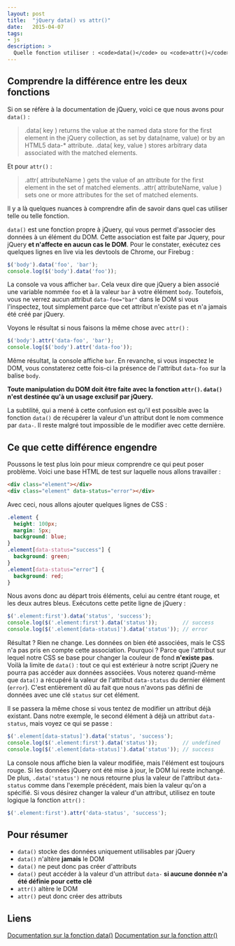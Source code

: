 ```yaml
---
layout: post
title:  "jQuery data() vs attr()"
date:   2015-04-07
tags:
- js
description: >
  Quelle fonction utiliser : <code>data()</code> ou <code>attr()</code> ?
---
```


## Comprendre la différence entre les deux fonctions

Si on se réfère à la documentation de jQuery, voici ce que nous avons pour `data()` :

> .data( key ) returns the value at the named data store for the first element in the jQuery collection, as set by data(name, value) or by an HTML5 data-* attribute.
> .data( key, value ) stores arbitrary data associated with the matched elements.

Et pour `attr()` :

> .attr( attributeName ) gets the value of an attribute for the first element in the set of matched elements.
> .attr( attributeName, value ) sets one or more attributes for the set of matched elements.

Il y a là quelques nuances à comprendre afin de savoir dans quel cas utiliser telle ou telle fonction.

`data()` est une fonction propre à jQuery, qui vous permet d'associer des données à un élément du DOM. Cette association est faite par Jquery, pour jQuery **et n'affecte en aucun cas le DOM**. Pour le constater, exécutez ces quelques lignes en live via les devtools de Chrome, our Firebug :

```js
$('body').data('foo', 'bar');
console.log($('body').data('foo'));
```

La console va vous afficher `bar`. Cela veux dire que jQuery a bien associé une variable nommée `foo` et à la valeur `bar` à votre élément `body`. Toutefois, vous ne verrez aucun attribut `data-foo="bar"` dans le DOM si vous l'inspectez, tout simplement parce que cet attribut n'existe pas et n'a jamais été créé par jQuery.

Voyons le résultat si nous faisons la même chose avec `attr()` :

```js
$('body').attr('data-foo', 'bar');
console.log($('body').attr('data-foo'));
```

Même résultat, la console affiche `bar`. En revanche, si vous inspectez le DOM, vous constaterez cette fois-ci la présence de l'attribut `data-foo` sur la balise `body`.

**Toute manipulation du DOM doit être faite avec la fonction `attr()`. `data()` n'est destinée qu'à un usage exclusif par jQuery.**

La subtilité, qui a mené à cette confusion est qu'il est possible avec la fonction `data()` de récupérer la valeur d'un attribut dont le nom commence par `data-`. Il reste malgré tout impossible de le modifier avec cette dernière.

## Ce que cette différence engendre

Poussons le test plus loin pour mieux comprendre ce qui peut poser problème. Voici une base HTML de test sur laquelle nous allons travailler :

```html
<div class="element"></div>
<div class="element" data-status="error"></div>
```

Avec ceci, nous allons ajouter quelques lignes de CSS :

```css
.element {
  height: 100px;
  margin: 5px;
  background: blue;
}
.element[data-status="success"] {
  background: green;
}
.element[data-status="error"] {
  background: red;
}
```

Nous avons donc au départ trois éléments, celui au centre étant rouge, et les deux autres bleus. Exécutons cette petite ligne de jQuery :

```js
$('.element:first').data('status', 'success');
console.log($('.element:first').data('status'));        // success
console.log($('.element[data-status]').data('status')); // error
```

Résultat ? Rien ne change. Les données on bien été associées, mais le CSS n'a pas pris en compte cette association. Pourquoi ? Parce que l'attribut sur lequel notre CSS se base pour changer la couleur de fond **n'existe pas**. Voilà la limite de `data()` : tout ce qui est extérieur à notre script jQuery ne pourra pas accéder aux données associées. Vous noterez quand-même que `data()` a récupéré la valeur de l'attribut `data-status` du dernier élément (`error`). C'est entièrement dû au fait que nous n'avons pas défini de données avec une clé `status` sur cet élément.

Il se passera la même chose si vous tentez de modifier un attribut déjà existant. Dans notre exemple, le second élément à déjà un attribut `data-status`, mais voyez ce qui se passe :

```js
$('.element[data-status]').data('status', 'success');
console.log($('.element:first').data('status'));        // undefined
console.log($('.element[data-status]').data('status')); // success
```

La console nous affiche bien la valeur modifiée, mais l'élément est toujours rouge. Si les données jQuery ont été mise à jour, le DOM lui reste inchangé. De plus, `.data('status')` ne nous retourne plus la valeur de l'attribut `data-status` comme dans l'exemple précédent, mais bien la valeur qu'on a spécifié.
Si vous désirez changer la valeur d'un attribut, utilisez en toute logique la fonction `attr()` :

```js
$('.element:first').attr('data-status', 'success');
```

## Pour résumer

- `data()` stocke des données uniquement utilisables par jQuery
- `data()` n'altère **jamais** le DOM
- `data()` ne peut donc pas créer d'attributs
- `data()` peut accéder à la valeur d'un attribut `data-` **si aucune donnée n'a été définie pour cette clé**
- `attr()` altère le DOM
- `attr()` peut donc créer des attributs

## Liens
[Documentation sur la fonction data()](https://api.jquery.com/data/)
[Documentation sur la fonction attr()](https://api.jquery.com/attr/)
